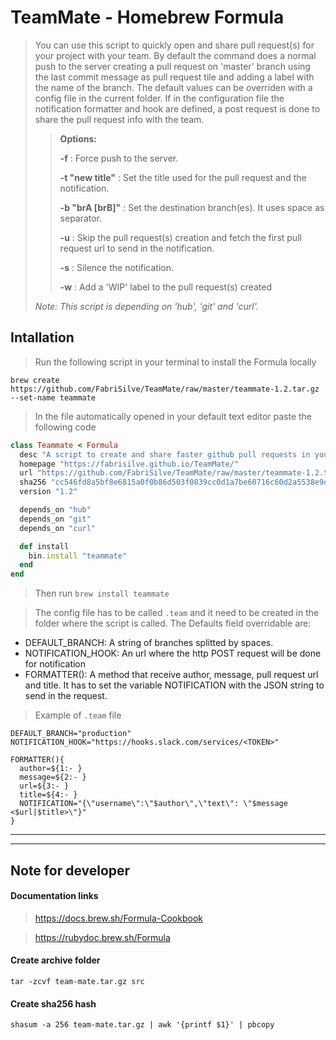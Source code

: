 # TeamMate - Homebrew Formula
> You can use this script to quickly open and share pull request(s) for your project with your team.
> By default the command does a normal push to the server creating a pull request on 'master' branch using the last commit message as pull request tile and adding a label with the name of the branch.
> The default values can be overriden with a config file in the current folder.
> If in the configuration file the notification formatter and hook are defined, a post request is done to share the pull request info with the team.
>
>> **Options:**
>>
>> **-f**              : Force push to the server.
>>
>> **-t "new title"**  : Set the title used for the pull request and the notification.
>>
>> **-b "brA [brB]"**  : Set the destination branch(es). It uses space as separator.
>>
>> **-u**              : Skip the pull request(s) creation and fetch the first pull request url to send in the notification.
>>
>> **-s**              : Silence the notification.
>>
>> **-w**              : Add a 'WIP' label to the pull request(s) created
>
> *Note: This script is depending on 'hub', 'git' and 'curl'.*

## Intallation
> Run the following script in your terminal to install the Formula locally

```console
brew create https://github.com/FabriSilve/TeamMate/raw/master/teammate-1.2.tar.gz --set-name teammate
```

> In the file automatically opened in your default text editor paste the following code

```ruby
class Teammate < Formula
  desc "A script to create and share faster github pull requests in your team"
  homepage "https://fabrisilve.github.io/TeamMate/"
  url "https://github.com/FabriSilve/TeamMate/raw/master/teammate-1.2.tar.gz"
  sha256 "cc546fd8a5bf8e6815a0f0b86d503f0839cc0d1a7be60716c60d2a5538e9c868"
  version "1.2"

  depends_on "hub"
  depends_on "git"
  depends_on "curl"

  def install
    bin.install "teammate"
  end
end
```

> Then run `brew install teammate`

> The config file has to be called `.team` and it need to be created in the folder where the script is called.
> The Defaults field overridable are:
- DEFAULT_BRANCH: A string of branches splitted by spaces.
- NOTIFICATION_HOOK: An url where the http POST request will be done for notification
- FORMATTER(): A method that receive author, message, pull request url and title. It has to set the variable NOTIFICATION with the JSON string to send in the request.

> Example of `.team` file

```shell
DEFAULT_BRANCH="production"
NOTIFICATION_HOOK="https://hooks.slack.com/services/<TOKEN>"

FORMATTER(){
  author=${1:- }
  message=${2:- }
  url=${3:- }
  title=${4:- }
  NOTIFICATION="{\"username\":\"$author\",\"text\": \"$message <$url|$title>\"}"
}
```

-----
-----

## Note for developer

#### Documentation links
> https://docs.brew.sh/Formula-Cookbook

> https://rubydoc.brew.sh/Formula

#### Create archive folder
```console
tar -zcvf team-mate.tar.gz src
```

#### Create sha256 hash
```console
shasum -a 256 team-mate.tar.gz | awk '{printf $1}' | pbcopy
```
 
